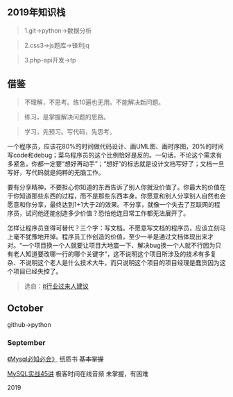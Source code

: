 ## 2019年知识栈

>1.git->python->数据分析

>2.css3->js题库->锋利jq

>3.php-api开发->tp


## 借鉴
>不理解，不思考。练10遍也无用。不能解决新问题。

>练习，是掌握解决问题的思路。

>学习，先预习。写代码，先思考。

一个程序员，应该花80%的时间做代码设计、画UML图、画时序图，20%的时间写code和debug；菜鸟程序员的这个比例恰好是反的。一句话，不论这个需求有多紧急，你都一定要“想好再动手”；“想好”的标志就是设计文档写好了；文档一旦写好，写代码就是纯粹的无脑工作。

要有分享精神，不要担心你知道的东西告诉了别人你就没价值了。你最大的价值在于你知道那些东西的过程，而不是那些东西本身。你愿意和别人分享别人自然也会愿意和你分享，最终达到1+1大于2的效果。不分享，就像一个失去了互联网的程序员，试问他还能创造多少价值？恐怕他连日常工作都无法展开了。

怎样让程序员变得可替代？三个字：写文档。不愿意写文档的程序员，应该立刻马上毫不犹豫地开掉。程序员工作创造的价值，至少一半是通过文档体现出来才对。“一个项目换一个人就要让项目大地震一下、解决bug换一个人就不行因为只有老人知道要改哪一行的哪个关键字”，这不说明这个项目所涉及的技术有多复杂、不说明这个老人是什么技术大牛，而只说明这个项目的项目经理是蠢货因为这个项目已经失控了。

>选自：[it行业过来人建议](https://www.huxiu.com/article/322428.html)

## October

github->python

### September

[《Mysql必知必会》](https://book.douban.com/subject/3354490/) 纸质书   ~~基本掌握~~

[MySQL实战45讲](https://time.geekbang.org/column/intro/139)  极客时间在线音频  未掌握，有困难

2019

